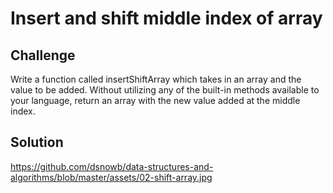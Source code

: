 # Insert and shift middle index of array

## Challenge
Write a function called insertShiftArray which takes in an array and the value to be added. Without utilizing any of the built-in methods available to your language, return an array with the new value added at the middle index.

## Solution
https://github.com/dsnowb/data-structures-and-algorithms/blob/master/assets/02-shift-array.jpg

